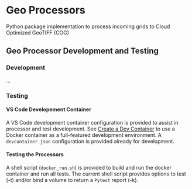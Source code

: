 # Geo Processors

Python package implementation to process incoming grids to Cloud Optimized GeoTIFF (COG)

## Geo Processor Development and Testing

### Development

...

### Testing

#### VS Code Developement Container

A VS Code development container configuration is provided to assist in processor and test development.  See [Create a Dev Container](https://code.visualstudio.com/docs/devcontainers/create-dev-container) to use a Docker container as a full-featured development environment.  A `devcontainer.json` configuration is provided already for development.

#### Testing the Processors

A shell script (`docker_run.sh`) is provided to build and run the docker container and run all tests.  The current shell script provides options to test (-t) and/or bind a volume to return a `Pytest` report (-k).  


